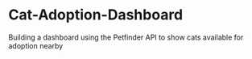 # Cat-Adoption-Dashboard
Building a dashboard using the Petfinder API to show cats available for adoption nearby 
